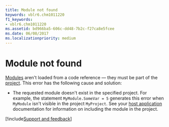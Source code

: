 ```yaml
---
title: Module not found
keywords: vblr6.chm1011220
f1_keywords:
- vblr6.chm1011220
ms.assetid: bd966ba5-606c-dd48-7b2c-f27ca8e5fcee
ms.date: 06/08/2017
ms.localizationpriority: medium
---
```



# Module not found

[Modules](../../Glossary/vbe-glossary.md#module) aren't loaded from a code reference — they must be part of the [project](../../Glossary/vbe-glossary.md#project). This error has the following cause and solution:



- The requested module doesn't exist in the specified project. For example, the statement `MyModule.SomeVar = 5` generates this error when `MyModule` isn't visible in the project `MyProject`. See your [host application](../../Glossary/vbe-glossary.md#host-application) documentation for information on including the module in the project.

[!include[Support and feedback](~/includes/feedback-boilerplate.md)]

